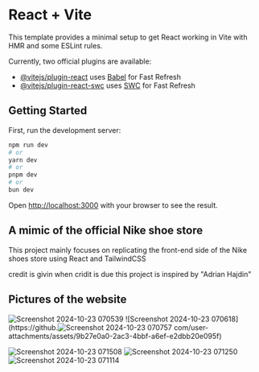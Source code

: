 # React + Vite

This template provides a minimal setup to get React working in Vite with HMR and some ESLint rules.

Currently, two official plugins are available:

- [@vitejs/plugin-react](https://github.com/vitejs/vite-plugin-react/blob/main/packages/plugin-react/README.md) uses [Babel](https://babeljs.io/) for Fast Refresh
- [@vitejs/plugin-react-swc](https://github.com/vitejs/vite-plugin-react-swc) uses [SWC](https://swc.rs/) for Fast Refresh

## Getting Started

First, run the development server:

```bash
npm run dev
# or
yarn dev
# or
pnpm dev
# or
bun dev
```

Open [http://localhost:3000](http://localhost:3000) with your browser to see the result.


## A mimic of the official Nike shoe store

This project mainly focuses on replicating the front-end side of the Nike shoes store 
using React and TailwindCSS 


credit is givin when cridit is due 
this project is inspired by "Adrian Hajdin"


## Pictures of the website
![Screenshot 2024-10-23 070539](https://github.com/user-attachments/assets/d0791eba-9d2d-4a4a-8219-8416591316ba)
![Screenshot 2024-10-23 070618](https://github.![Screenshot 2024-10-23 070757](https://github.com/user-attachments/assets/04103d28-3414-48ca-a8f0-4a12f45c1647)
com/user-attachments/assets/9b27e0a0-2ac3-4bbf-a6ef-e2dbb20e095f)

![Screenshot 2024-10-23 071508](https://github.com/user-attachments/assets/6121c58b-c96c-4a6d-a612-85b4c6220650)
![Screenshot 2024-10-23 071250](https://github.com/user-attachments/assets/08ebea04-1bb4-4c22-8001-5cbb056c5f5b)
![Screenshot 2024-10-23 071114](https://github.com/user-attachments/assets/959b370c-32a9-44fe-9b23-34d16042386d)
